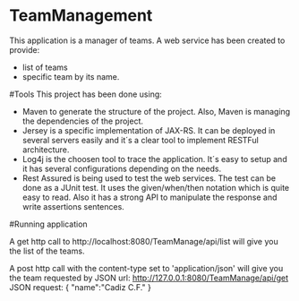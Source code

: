 # TeamManagement

This application is a manager of teams. A web service has been created to provide:

- list of teams
- specific team by its name.


#Tools
This project has been done using:

- Maven to generate the structure of the project. Also, Maven is managing the dependencies of the project.
- Jersey is a specific implementation of JAX-RS. It can be deployed in several servers easily and it´s a clear tool to implement RESTFul architecture.
- Log4j is the choosen tool to trace the application. It´s easy to setup and it has several configurations depending on the needs.
- Rest Assured is being used to test the web services. The test can be done as a JUnit test. It uses the given/when/then notation which is quite easy to read. Also it has a strong API to manipulate the response and write assertions sentences.

#Running application

A get http call to http://localhost:8080/TeamManage/api/list will give you the list of the teams.

A post http call with the content-type set to 'application/json' will give you the team requested by JSON
url: http://127.0.0.1:8080/TeamManage/api/get
JSON request:
{
  "name":"Cadiz C.F."
}
